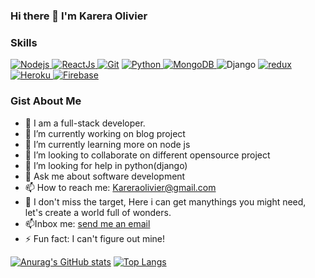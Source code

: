 ### Hi there 👋 I'm Karera Olivier

### Skills
<a href="https://camo.githubusercontent.com/425d14e7ceaf18d8bb8e9bf17cd1a270c928c888b9ee4abe84a3bc8a5b3122fe/68747470733a2f2f696d672e736869656c64732e696f2f62616467652f2d4e6f64656a732d3433383533643f7374796c653d666c61742d737175617265266c6f676f3d4e6f64652e6a73266c6f676f436f6c6f723d7768697465" rel="nofollow"><img alt="Nodejs" src="https://camo.githubusercontent.com/425d14e7ceaf18d8bb8e9bf17cd1a270c928c888b9ee4abe84a3bc8a5b3122fe/68747470733a2f2f696d672e736869656c64732e696f2f62616467652f2d4e6f64656a732d3433383533643f7374796c653d666c61742d737175617265266c6f676f3d4e6f64652e6a73266c6f676f436f6c6f723d7768697465" style="max-width: 100%;"> </a>
<a href="https://camo.githubusercontent.com/425d14e7ceaf18d8bb8e9bf17cd1a270c928c888b9ee4abe84a3bc8a5b3122fe/68747470733a2f2f696d672e736869656c64732e696f2f62616467652f2d4e6f64656a732d3433383533643f7374796c653d666c61742d737175617265266c6f676f3d4e6f64652e6a73266c6f676f436f6c6f723d7768697465" rel="nofollow"><img alt="ReactJs" src="https://camo.githubusercontent.com/533da8800843b57b91a3227ce7d151ca865a0eeaae675715e209c0092314fa96/68747470733a2f2f696d672e736869656c64732e696f2f62616467652f2d52656163742d3435623864383f7374796c653d666c61742d737175617265266c6f676f3d7265616374266c6f676f436f6c6f723d7768697465" style="max-width: 100%;"> </a>
<a href="https://camo.githubusercontent.com/425d14e7ceaf18d8bb8e9bf17cd1a270c928c888b9ee4abe84a3bc8a5b3122fe/68747470733a2f2f696d672e736869656c64732e696f2f62616467652f2d4e6f64656a732d3433383533643f7374796c653d666c61742d737175617265266c6f676f3d4e6f64652e6a73266c6f676f436f6c6f723d7768697465" rel="nofollow"><img alt="Git" src="https://camo.githubusercontent.com/561f3d4fd727fcca82984c91a65eca069ff34a435072158f6947c4ca52370eae/68747470733a2f2f696d672e736869656c64732e696f2f62616467652f2d4769742d4630353033323f7374796c653d666c61742d737175617265266c6f676f3d676974266c6f676f436f6c6f723d7768697465" style="max-width: 100%;"></a>
<a href="#">
<img alt="Python" src="https://camo.githubusercontent.com/5244f61000e6f7ad90af49f818e0ba86aa60bd1006bb6436aa2a415b69357d18/68747470733a2f2f696d672e736869656c64732e696f2f62616467652f2d507974686f6e2d2a" data-canonical-src="https://img.shields.io/badge/-Python-*" style="max-width: 100%;"> <img alt="MongoDB" src="https://camo.githubusercontent.com/8525e7e6900fc4c5546b0442f8a2f187b802e9f40d431ac7394d2c1509234ad9/68747470733a2f2f696d672e736869656c64732e696f2f62616467652f2d4d6f6e676f44422d3133616135323f7374796c653d666c61742d737175617265266c6f676f3d6d6f6e676f6462266c6f676f436f6c6f723d7768697465" style="max-width: 100%;"> </a>
<img alt="Django" src="https://camo.githubusercontent.com/5244f61000e6f7ad90af49f818e0ba86aa60bd1006bb6436aa2a415b69357d18/68747470733a2f2f696d672e736869656c64732e696f2f62616467652f2d507974686f6e2d2a" data-canonical-src="https://img.shields.io/badge/-Django-*" style="max-width: 100%;"> 
<a href="https://camo.githubusercontent.com/5ffd853b0824728d0a8ce1f5dd3634891bb73fe5c560b423eb45c0e34be4581c/68747470733a2f2f696d672e736869656c64732e696f2f62616467652f2d52656475782d3736344142433f7374796c653d666c61742d737175617265266c6f676f3d7265647578266c6f676f436f6c6f723d7768697465" rel="nofollow"><img alt="redux" src="https://camo.githubusercontent.com/5ffd853b0824728d0a8ce1f5dd3634891bb73fe5c560b423eb45c0e34be4581c/68747470733a2f2f696d672e736869656c64732e696f2f62616467652f2d52656475782d3736344142433f7374796c653d666c61742d737175617265266c6f676f3d7265647578266c6f676f436f6c6f723d7768697465" style="max-width: 100%;"></a>
<a href="https://camo.githubusercontent.com/f0b95394ffc005b03c6f4fdad0c7acc8e6a4007f5bf1508aa684fffcd1191aa2/68747470733a2f2f696d672e736869656c64732e696f2f62616467652f2d4865726f6b752d3433303039383f7374796c653d666c61742d737175617265266c6f676f3d6865726f6b75266c6f676f436f6c6f723d7768697465" rel="nofollow"><img alt="Heroku" src="https://camo.githubusercontent.com/f0b95394ffc005b03c6f4fdad0c7acc8e6a4007f5bf1508aa684fffcd1191aa2/68747470733a2f2f696d672e736869656c64732e696f2f62616467652f2d4865726f6b752d3433303039383f7374796c653d666c61742d737175617265266c6f676f3d6865726f6b75266c6f676f436f6c6f723d7768697465" style="max-width: 100%;"> </a>
<a target="_blank" rel="noopener noreferrer" href="https://camo.githubusercontent.com/ed820fcfb4012e184e3221268236bb25059e6a42b281093ece8c688d24a3a4db/68747470733a2f2f696d672e736869656c64732e696f2f62616467652f2d46697265626173652d626c61636b3f7374796c653d666c61742d737175617265266c6f676f3d776f72647072657373266c6f676f436f6c6f723d7768697465"><img alt="Firebase" src="https://camo.githubusercontent.com/ed820fcfb4012e184e3221268236bb25059e6a42b281093ece8c688d24a3a4db/68747470733a2f2f696d672e736869656c64732e696f2f62616467652f2d46697265626173652d626c61636b3f7374796c653d666c61742d737175617265266c6f676f3d776f72647072657373266c6f676f436f6c6f723d7768697465" style="max-width: 100%;"></a>

### Gist About Me
- 🔭 I am a full-stack developer.
- 🔭 I’m currently working on blog project
- 🌱 I’m currently learning more on node js
- 👯 I’m looking to collaborate on different opensource project
- 🤔 I’m looking for help in python(django)
- 💬 Ask me about software development 
- 📫 How to reach me: Kareraolivier@gmail.com
- 👯 I don't miss the target, Here i can get manythings you might need, let's create a world full of wonders.
- 📫Inbox me: <a href="kareraolivier@gmail.com">send me an email</a>
- ⚡ Fun fact: I can't figure out mine!

[![Anurag's GitHub stats](https://github-readme-stats.vercel.app/api?username=kareraolivier&hide=isues,stars&?count_private=true&theme=radical)](https://github.com/anuraghazra/github-readme-stats)   [![Top Langs](https://github-readme-stats.vercel.app/api/top-langs/?username=kareraolivier&layout=compact)](https://github.com/anuraghazra/github-readme-stats)
